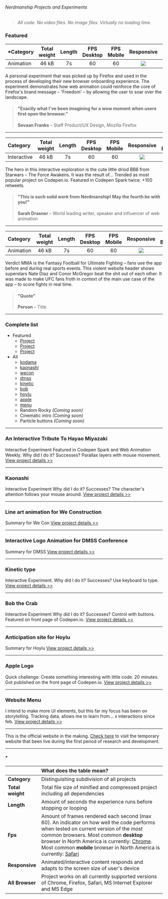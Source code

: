 [placeholder]: https://carrrs.com/wp-content/uploads/2015/04/placeholder-1000x400.png  "Placeholder"

[firefox_animation]: http://s.codepen.io/nerdmanship/debug/rrrajP
[firefox_details]: /assets/markdown/firefox
[firefox_img]: /assets/images/projects/firefox.png

[bb8_animation]: https://nerdmanship.github.io/bb8/dist/
[bb8_details]: /assets/markdown/bb8.md
[bb8_img]: /assets/images/projects/bb8.png

[verdict_details]: /pages/verdict.html
[verdict_img]: /assets/images/projects/verdict.png

[wecon]: https://nerdmanship.github.io/WeCon/dist/
[wecon_img]: /assets/images/projects/wecon.png
[dmss]: https://nerdmanship.github.io/DMSS-Logo-animation/dist/
[dmss_img]: /assets/images/projects/dmss.png
[hoylu]: https://nerdmanship.github.io/hoylu/
[hoylu_img]: /assets/images/projects/hoylu.png
[kaonashi]: http://codepen.io/nerdmanship/full/RpoYOL/
[kaonashi_img]: /assets/images/projects/kaonashi.png
[kodama]: https://nerdmanship.github.io/kodamaProject/dist/
[kodama_img]: /assets/images/projects/kodama.png
[kinetic]: http://s.codepen.io/nerdmanship/debug/WGzGVy
[kinetic_img]: /assets/images/projects/kinetic.png
[bob]: http://s.codepen.io/nerdmanship/debug/YqdgvG
[bob_img]: /assets/images/projects/bob.png
[menu]: http://s.codepen.io/nerdmanship/debug/YNEggb
[menu_img]: /assets/images/projects/menu.png
[apple]: http://codepen.io/nerdmanship/full/dNRbvQ/
[apple_img]: /assets/images/projects/apple.png

[no]: /assets/images/projects/no.png
[yes]: /assets/images/projects/yes.png

###### Nerdmanship Projects and Experiments

> *All code. No video files. No image files. Virtually no loading time.*


### Featured








| *Category | Total weight | Length | FPS Desktop | FPS Mobile | Responsive | All Browsers |
| :-------- | :-----: | :-----: | :-----: | :-----: |  :-----: | :-----: |
| Animation | 46 kB | 7s | 60 | 60 | ![][yes] | ![][yes] |

A personal experiment that was picked up by Firefox and used in the process of developing their new browser onboarding experience. The experiment demonstrates how web animation could reinforce the core of Firefox's brand message – 'Freedom' – by allowing the user to soar over the landscape.

> #### "Exactly what I've been imagining for a wow moment when users first open the browser."
> **Sevaan Franks** – Staff Product/UX Design, Mozilla Firefox






---








| Category | Total weight | Length | FPS Desktop | FPS Mobile | Responsive | All Browsers* |
| :-------- | :-----: | :-----: | :-----: | :-----: |  :-----: | :-----: |
| Interactive | 46 kB | 7s | 60 | 60 | ![][yes] | ![][yes] |

The hero in this interactive exploration is the cute little driod BB8 from Starwars – The Force Awakens. It was the result of...  Trended as most popular project on Codepen.io. Featured in Codepen Spark twice. +100 retweets.

> #### "This is such solid work from Nerdmanship! May the fourth be with you!"
> **Sarah Drasner** – World leading writer, speaker and influencer of web animation






---








| Category | Total weight | Length | FPS Desktop | FPS Mobile | Responsive | All Browsers* |
| :-------- | :-----: | :-----: | :-----: | :-----: |  :-----: | :-----: |
| Animation | 46 kB | 7s | 60 | 60 | ![][yes] | ![][yes] |

Verdict MMA is the Fantasy Football for Ultimate Fighting – fans use the app before and during real sports events. This violent website header shows superstars Nate Diaz and Conor McGregor beat the shit out of each other. It was made to make UFC fans froth in context of the main use case of the app – to score fights in real time.

> #### "Quote"
> **Person** – Title






---



### Complete list

* Featured
  * [Project]()
  * [Project]()
  * [Project]()
* All
  * [kodama][kodama]
  * [kaonashi][kaonashi]
  * [wecon][wecon]
  * [dmss][dmss]
  * [kinetic][kinetic]
  * [bob][bob]
  * [hoylu][hoylu]
  * [apple][apple]
  * [menu][menu]
  * Random Rocky *(Coming soon)*
  * Cinematic intro *(Coming soon)*
  * Particle buttons *(Coming soon)*



---



### An Interactive Tribute To Hayao Miyazaki



Interactive Experiment Featured in Codepen Spark and Web Animation Weekly. Why did I do it? Successes? Parallax layers with mouse movement. [View project details >>][kodama]



---



### Kaonashi



Interactive Experiment Why did I do it? Successes? The character's attention follows your mouse around. [View project details >>][kaonashi]



---



### Line art animation for We Construction



Summary for We Con [View project details >>][wecon]




---




### Interactive Logo Animation for DMSS Conference



Summary for DMSS [View project details >>][dmss]




---





### Kinetic type



Interactive Experiment. Why did I do it? Successes? Use keyboard to type. [View project details >>][kinetic]



---



### Bob the Crab



Interactive Experiment Why did I do it? Successes? Control with buttons. Featured on front page of Codepen.io. [View project details >>][bob]



---



### Anticipation site for Hoylu



Summary for Hoylu [View project details >>][hoylu]



---



### Apple Logo



Quick challenge: Create something interesting with little code. 20 minutes. Got published on the front page of Codepen.io. [View project details >>][apple]



---



### Website Menu



I intend to make more UI elements, but this far my focus has been on storytelling. Tracking data, allows me to learn from... x interactions since feb. [View project details >>][menu]




---



This is the official website in the making. [Check here](https://nerdmanship.github.io/nerdmanship/) to visit the temporary website that been live during the first period of research and development.

---

#### *

|  | **What does the table mean?** |
| :-------- | :----- |
| **Category** | Distinguishing subdivision of all projects |
| **Total weight** | Total file size of minified and compressed project including all dependencies |
| **Length** | Amount of seconds the experience runs before stopping or looping |
| **Fps** | Amount of frames rendered each second (max 60). An indicator on how well the code performs when tested on current version of the most common browsers. Most common **desktop** browser in North America is currently: [Chrome](http://gs.statcounter.com/browser-market-share/desktop/north-america/#monthly-201604-201704). Most common **mobile** browser in North America is currently: [Safari](http://gs.statcounter.com/browser-market-share/mobile/north-america/#monthly-201604-201704) |
| **Responsive** | Animated/interactive content responds and adapts to the screen size of user's device |
| **All Browser** | Project works on all currently supported versions of Chrome, Firefox, Safari, MS Internet Explorer and MS Edge |

